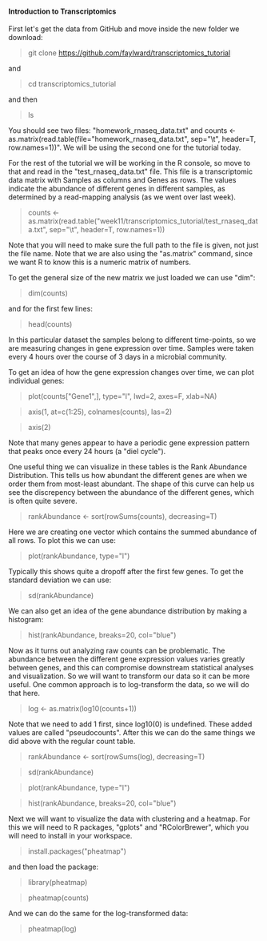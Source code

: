 #### Introduction to Transcriptomics #####

First let's get the data from GitHub and move inside the new folder we download:

>git clone https://github.com/faylward/transcriptomics_tutorial

and

>cd transcriptomics_tutorial
>
and then

>ls

You should see two files: "homework_rnaseq_data.txt" and counts <- as.matrix(read.table(file="homework_rnaseq_data.txt", sep="\t", header=T, row.names=1))". We will be using the second one for the tutorial today. 

For the rest of the tutorial we will be working in the R console, so move to that and read in the "test_rnaseq_data.txt" file. 
This file is a transcriptomic data matrix with Samples as columns and Genes as rows. The values indicate the abundance of different genes in different samples, as determined by a read-mapping analysis (as we went over last week). 

>counts <- as.matrix(read.table("week11/transcriptomics_tutorial/test_rnaseq_data.txt", sep="\t", header=T, row.names=1))

Note that you will need to make sure the full path to the file is given, not just the file name. 
Note that we are also using the "as.matrix" command, since we want R to know this is a numeric matrix of numbers. 

To get the general size of the new matrix we just loaded we can use "dim":

>dim(counts)

and for the first few lines:

>head(counts)

In this particular dataset the samples belong to different time-points, so we are measuring changes in gene expression over time. Samples were taken every 4 hours over the course of 3 days in a microbial community. 

To get an idea of how the gene  expression changes over time, we can plot individual genes:

>plot(counts["Gene1",], type="l", lwd=2, axes=F, xlab=NA)

>axis(1, at=c(1:25), colnames(counts), las=2)

>axis(2)

Note that many genes appear to have a periodic gene expression pattern that peaks once every 24 hours (a "diel cycle"). 



One useful thing we can visualize in these tables is the Rank Abundance Distribution. This tells us how abundant the different genes are when we order them from most-least abundant. The shape of this curve can help us see the discrepency between the abundance of the different genes, which is often quite severe. 

>rankAbundance <- sort(rowSums(counts), decreasing=T)

Here we are creating one vector which contains the summed abundance of all rows. To plot this we can use:

>plot(rankAbundance, type="l")

Typically this shows quite a dropoff after the first few genes.  To get the standard deviation we can use:

>sd(rankAbundance)

We can also get an idea of the gene abundance distribution by making a histogram:

>hist(rankAbundance, breaks=20, col="blue")

Now as it turns out analyzing raw counts can be problematic. The abundance between the different gene expression values varies greatly between genes, and this can compromise downstream statistical analyses and visualization. So we will want to transform our data so it can be more useful. One common approach is to log-transform the data, so we will do that here. 

>log <- as.matrix(log10(counts+1))

Note that we need to add 1 first, since log10(0) is undefined. These added values are called "pseudocounts". 
After this we can do the same things we did above with the regular count table. 

>rankAbundance <- sort(rowSums(log), decreasing=T)

>sd(rankAbundance)

>plot(rankAbundance, type="l")

>hist(rankAbundance, breaks=20, col="blue")

Next we will want to visualize the data with clustering and a heatmap. For this we will need to R packages, "gplots" and "RColorBrewer", which you will need to install in your workspace. 

>install.packages("pheatmap")

and then load the package:


>library(pheatmap)

>pheatmap(counts)

And we can do the same for the log-transformed data:

>pheatmap(log)


